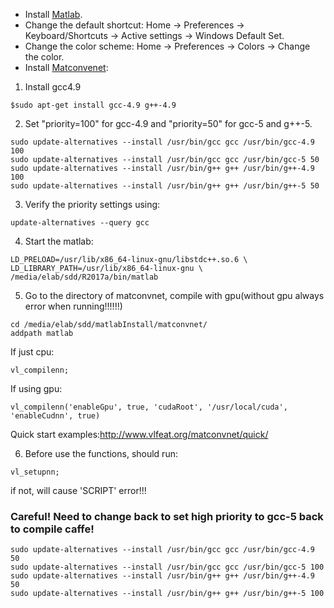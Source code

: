 * Install [Matlab](https://drive.google.com/open?id=1HGlRtgAd7DIbmuMlrmA9YFesnOAp49fE).
* Change the default shortcut: Home -> Preferences -> Keyboard/Shortcuts -> Active settings -> Windows Default Set.
* Change the color scheme: Home -> Preferences -> Colors -> Change the color.
* Install [Matconvenet](http://www.vlfeat.org/matconvnet/install/):

1. Install gcc4.9
```
$sudo apt-get install gcc-4.9 g++-4.9
```
2. Set "priority=100" for gcc-4.9 and "priority=50" for gcc-5 and g++-5.
```
sudo update-alternatives --install /usr/bin/gcc gcc /usr/bin/gcc-4.9 100
sudo update-alternatives --install /usr/bin/gcc gcc /usr/bin/gcc-5 50
sudo update-alternatives --install /usr/bin/g++ g++ /usr/bin/g++-4.9 100
sudo update-alternatives --install /usr/bin/g++ g++ /usr/bin/g++-5 50
```
3. Verify the priority settings using:
```
update-alternatives --query gcc
```
4. Start the matlab:
```
LD_PRELOAD=/usr/lib/x86_64-linux-gnu/libstdc++.so.6 \
LD_LIBRARY_PATH=/usr/lib/x86_64-linux-gnu \
/media/elab/sdd/R2017a/bin/matlab
```
5. Go to the directory of matconvnet, compile with gpu(without gpu always error when running!!!!!!)
```
cd /media/elab/sdd/matlabInstall/matconvnet/
addpath matlab
```
If just cpu:
```
vl_compilenn;
```
If using gpu:
```
vl_compilenn('enableGpu', true, 'cudaRoot', '/usr/local/cuda', 'enableCudnn', true)
```
Quick start examples:http://www.vlfeat.org/matconvnet/quick/

6. Before use the functions, should run:
```
vl_setupnn;
```
if not, will cause 'SCRIPT' error!!!


### Careful! Need to change back to set high priority to gcc-5 back to compile caffe!
```
sudo update-alternatives --install /usr/bin/gcc gcc /usr/bin/gcc-4.9 50
sudo update-alternatives --install /usr/bin/gcc gcc /usr/bin/gcc-5 100
sudo update-alternatives --install /usr/bin/g++ g++ /usr/bin/g++-4.9 50
sudo update-alternatives --install /usr/bin/g++ g++ /usr/bin/g++-5 100
```
